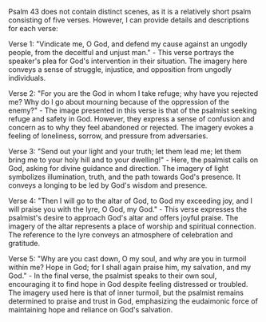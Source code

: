 Psalm 43 does not contain distinct scenes, as it is a relatively short psalm consisting of five verses. However, I can provide details and descriptions for each verse:

Verse 1: "Vindicate me, O God, and defend my cause against an ungodly people, from the deceitful and unjust man." - This verse portrays the speaker's plea for God's intervention in their situation. The imagery here conveys a sense of struggle, injustice, and opposition from ungodly individuals.

Verse 2: "For you are the God in whom I take refuge; why have you rejected me? Why do I go about mourning because of the oppression of the enemy?" - The image presented in this verse is that of the psalmist seeking refuge and safety in God. However, they express a sense of confusion and concern as to why they feel abandoned or rejected. The imagery evokes a feeling of loneliness, sorrow, and pressure from adversaries.

Verse 3: "Send out your light and your truth; let them lead me; let them bring me to your holy hill and to your dwelling!" - Here, the psalmist calls on God, asking for divine guidance and direction. The imagery of light symbolizes illumination, truth, and the path towards God's presence. It conveys a longing to be led by God's wisdom and presence.

Verse 4: "Then I will go to the altar of God, to God my exceeding joy, and I will praise you with the lyre, O God, my God." - This verse expresses the psalmist's desire to approach God's altar and offers joyful praise. The imagery of the altar represents a place of worship and spiritual connection. The reference to the lyre conveys an atmosphere of celebration and gratitude.

Verse 5: "Why are you cast down, O my soul, and why are you in turmoil within me? Hope in God; for I shall again praise him, my salvation, and my God." - In the final verse, the psalmist speaks to their own soul, encouraging it to find hope in God despite feeling distressed or troubled. The imagery used here is that of inner turmoil, but the psalmist remains determined to praise and trust in God, emphasizing the eudaimonic force of maintaining hope and reliance on God's salvation.